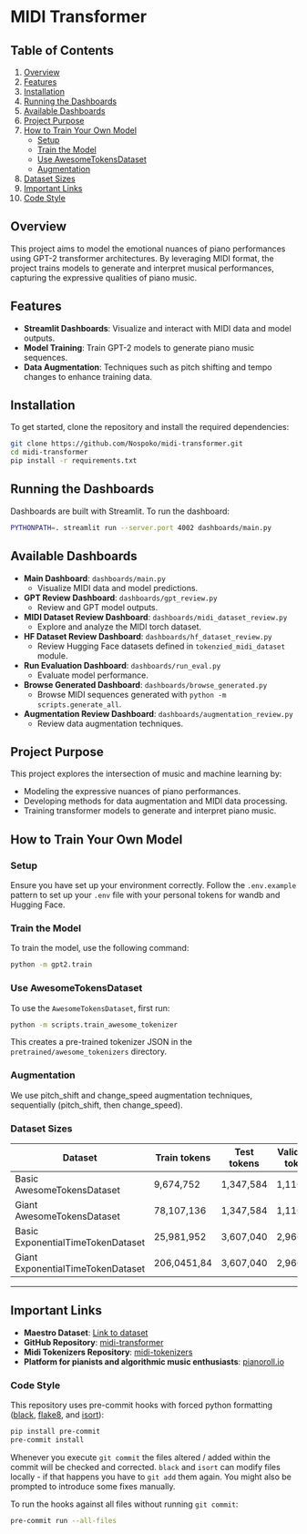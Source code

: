 # MIDI Transformer

## Table of Contents
1. [Overview](#overview)
2. [Features](#features)
3. [Installation](#installation)
4. [Running the Dashboards](#running-the-dashboards)
5. [Available Dashboards](#available-dashboards)
6. [Project Purpose](#project-purpose)
7. [How to Train Your Own Model](#how-to-train-your-own-model)
   - [Setup](#setup)
   - [Train the Model](#train-the-model)
   - [Use AwesomeTokensDataset](#use-awesometokensdataset)
   - [Augmentation](#augmentation)
8. [Dataset Sizes](#dataset-sizes)
8. [Important Links](#important-links)
9. [Code Style](#code-style)

## Overview
This project aims to model the emotional nuances of piano performances using GPT-2 transformer architectures. By leveraging MIDI format, the project trains models to generate and interpret musical performances, capturing the expressive qualities of piano music.

## Features
- **Streamlit Dashboards**: Visualize and interact with MIDI data and model outputs.
- **Model Training**: Train GPT-2 models to generate piano music sequences.
- **Data Augmentation**: Techniques such as pitch shifting and tempo changes to enhance training data.

## Installation
To get started, clone the repository and install the required dependencies:

```bash
git clone https://github.com/Nospoko/midi-transformer.git
cd midi-transformer
pip install -r requirements.txt
```

## Running the Dashboards
Dashboards are built with Streamlit. To run the dashboard:

```bash
PYTHONPATH=. streamlit run --server.port 4002 dashboards/main.py
```

## Available Dashboards
- **Main Dashboard**: `dashboards/main.py`
  - Visualize MIDI data and model predictions.
- **GPT Review Dashboard**: `dashboards/gpt_review.py`
  - Review and GPT model outputs.
- **MIDI Dataset Review Dashboard**: `dashboards/midi_dataset_review.py`
  - Explore and analyze the MIDI torch dataset.
- **HF Dataset Review Dashboard**: `dashboards/hf_dataset_review.py`
  - Review Hugging Face datasets defined in `tokenzied_midi_dataset` module.
- **Run Evaluation Dashboard**: `dashboards/run_eval.py`
  - Evaluate model performance.
- **Browse Generated Dashboard**: `dashboards/browse_generated.py`
  - Browse MIDI sequences generated with `python -m scripts.generate_all`.
- **Augmentation Review Dashboard**: `dashboards/augmentation_review.py`
  - Review data augmentation techniques.

## Project Purpose
This project explores the intersection of music and machine learning by:
- Modeling the expressive nuances of piano performances.
- Developing methods for data augmentation and MIDI data processing.
- Training transformer models to generate and interpret piano music.

## How to Train Your Own Model
### Setup
Ensure you have set up your environment correctly. Follow the `.env.example` pattern to set up your `.env` file with your personal tokens for wandb and Hugging Face.

### Train the Model
To train the model, use the following command:

```bash
python -m gpt2.train
```

### Use AwesomeTokensDataset
To use the `AwesomeTokensDataset`, first run:

```bash
python -m scripts.train_awesome_tokenizer
```

This creates a pre-trained tokenizer JSON in the `pretrained/awesome_tokenizers` directory.

### Augmentation
We use pitch_shift and change_speed augmentation techniques, sequentially (pitch_shift, then change_speed).

### Dataset Sizes

| Dataset                        | Train tokens | Test tokens | Validation tokens |
|--------------------------------|--------------|-------------|-------------------|
| Basic AwesomeTokensDataset     | 9,674,752   | 1,347,584  | 1,110,528        |
| Giant AwesomeTokensDataset     | 78,107,136   | 1,347,584  | 1,110,528          |
| Basic ExponentialTimeTokenDataset |    25,981,952 |     3,607,040  | 2,966,016   |
| Giant ExponentialTimeTokenDataset |   206,0451,84 |    3,607,040  | 2,966,016   |

---

## Important Links
- **Maestro Dataset**: [Link to dataset](https://magenta.tensorflow.org/datasets/maestro)
- **GitHub Repository**: [midi-transformer](https://github.com/Nospoko/midi-transformer)
- **Midi Tokenizers Repository**: [midi-tokenizers](https://github.com/Nospoko/midi-tokenizers)
- **Platform for pianists and algorithmic music enthusiasts**: [pianoroll.io](https://pianoroll.io)
### Code Style

This repository uses pre-commit hooks with forced python formatting ([black](https://github.com/psf/black),
[flake8](https://flake8.pycqa.org/en/latest/), and [isort](https://pycqa.github.io/isort/)):

```sh
pip install pre-commit
pre-commit install
```

Whenever you execute `git commit` the files altered / added within the commit will be checked and corrected.
`black` and `isort` can modify files locally - if that happens you have to `git add` them again.
You might also be prompted to introduce some fixes manually.

To run the hooks against all files without running `git commit`:

```sh
pre-commit run --all-files
```
